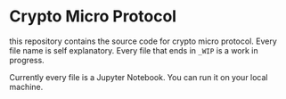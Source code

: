 # Crypto Micro Protocol

this repository contains the source code for crypto micro protocol. Every file name is self explanatory. Every file that ends in `_WIP` is a work in progress.

Currently every file is a Jupyter Notebook. You can run it on your local machine.
